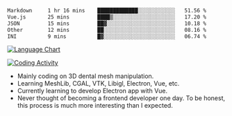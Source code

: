 <!--START_SECTION:waka-->

```txt
Markdown     1 hr 16 mins    █████████████░░░░░░░░░░░░   51.56 %
Vue.js       25 mins         ████▒░░░░░░░░░░░░░░░░░░░░   17.20 %
JSON         15 mins         ██▓░░░░░░░░░░░░░░░░░░░░░░   10.18 %
Other        12 mins         ██░░░░░░░░░░░░░░░░░░░░░░░   08.16 %
INI          9 mins          █▓░░░░░░░░░░░░░░░░░░░░░░░   06.74 %
```

<!--END_SECTION:waka-->

<!--START_SECTION:waka_lang_chart_svg-->
[![Language Chart](https://wakatime.com/share/@DYPro_MIKE/13ed6aa1-fa8f-42b5-8fa7-97c58e94375f.svg)](https://wakatime.com)
<!--END_SECTION:waka_lang_chart_svg-->

<!--START_SECTION:waka_coding_activity_svg-->
[![Coding Activity](https://wakatime.com/share/@DYPro_MIKE/2224f81a-edc4-46bb-b59e-25de5147ed15.svg)](https://wakatime.com)
<!--END_SECTION:waka_coding_activity_svg-->

<!--
**0x11111111/0x11111111** is a ✨ _special_ ✨ repository because its `README.md` (this file) appears on your GitHub profile.

Here are some ideas to get you started:

- 🔭 I’m currently working on ...
- 🌱 I’m currently learning ...
- 👯 I’m looking to collaborate on ...
- 🤔 I’m looking for help with ...
- 💬 Ask me about ...
- 📫 How to reach me: ...
- 😄 Pronouns: ...
- ⚡ Fun fact: ...
-->
- Mainly coding on 3D dental mesh manipulation.
- Learning MeshLib, CGAL, VTK, Libigl, Electron, Vue, etc.
- Currently learning to develop Electron app with Vue.
- Never thought of becoming a frontend developer one day. To be honest, this process is much more interesting than I expected.
